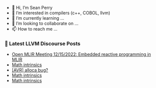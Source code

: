 - 👋 Hi, I’m Sean Perry
- 👀 I’m interested in compilers (c++, COBOL, llvm)
- 🌱 I’m currently learning ...
- 💞️ I’m looking to collaborate on ...
- 📫 How to reach me ...

<!---
s66perry/s66perry is a ✨ special ✨ repository because its `README.md` (this file) appears on your GitHub profile.
You can click the Preview link to take a look at your changes.
--->
### 📕 Latest LLVM Discourse Posts

<!-- DISCOURSE-LLVM:START -->
- [Open MLIR Meeting 12/15/2022: Embedded reactive programming in MLIR](https://discourse.llvm.org/t/open-mlir-meeting-12-15-2022-embedded-reactive-programming-in-mlir/67197#post_1)
- [Math intrinsics](https://discourse.llvm.org/t/math-intrinsics/67192#post_6)
- [[AVR] alloca bug?](https://discourse.llvm.org/t/avr-alloca-bug/67080#post_17)
- [Math intrinsics](https://discourse.llvm.org/t/math-intrinsics/67192#post_5)
- [Math intrinsics](https://discourse.llvm.org/t/math-intrinsics/67192#post_4)
<!-- DISCOURSE-LLVM:END -->
